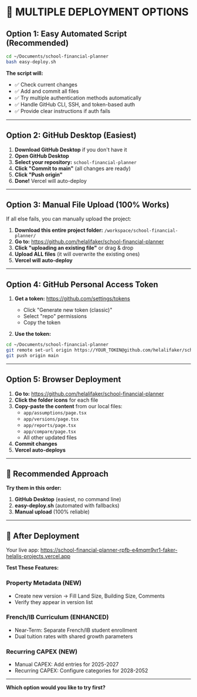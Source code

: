 # 🚀 MULTIPLE DEPLOYMENT OPTIONS

## Option 1: Easy Automated Script (Recommended)

```bash
cd ~/Documents/school-financial-planner
bash easy-deploy.sh
```

**The script will:**
- ✅ Check current changes
- ✅ Add and commit all files  
- ✅ Try multiple authentication methods automatically
- ✅ Handle GitHub CLI, SSH, and token-based auth
- ✅ Provide clear instructions if auth fails

---

## Option 2: GitHub Desktop (Easiest)

1. **Download GitHub Desktop** if you don't have it
2. **Open GitHub Desktop** 
3. **Select your repository:** `school-financial-planner`
4. **Click "Commit to main"** (all changes are ready)
5. **Click "Push origin"**
6. **Done!** Vercel will auto-deploy

---

## Option 3: Manual File Upload (100% Works)

If all else fails, you can manually upload the project:

1. **Download this entire project folder:** `/workspace/school-financial-planner/`
2. **Go to:** https://github.com/helalifaker/school-financial-planner
3. **Click "uploading an existing file"** or drag & drop
4. **Upload ALL files** (it will overwrite the existing ones)
5. **Vercel will auto-deploy**

---

## Option 4: GitHub Personal Access Token

1. **Get a token:** https://github.com/settings/tokens
   - Click "Generate new token (classic)"
   - Select "repo" permissions
   - Copy the token

2. **Use the token:**
```bash
cd ~/Documents/school-financial-planner
git remote set-url origin https://YOUR_TOKEN@github.com/helalifaker/school-financial-planner.git
git push origin main
```

---

## Option 5: Browser Deployment

1. **Go to:** https://github.com/helalifaker/school-financial-planner
2. **Click the folder icons** for each file
3. **Copy-paste the content** from our local files:
   - `app/assumptions/page.tsx`
   - `app/versions/page.tsx` 
   - `app/reports/page.tsx`
   - `app/compare/page.tsx`
   - All other updated files
4. **Commit changes**
5. **Vercel auto-deploys**

---

## 🎯 **Recommended Approach**

**Try them in this order:**

1. **GitHub Desktop** (easiest, no command line)
2. **easy-deploy.sh** (automated with fallbacks)
3. **Manual upload** (100% reliable)

---

## 🧪 **After Deployment**

Your live app: https://school-financial-planner-rpfb-e4mqm9vr1-faker-helalis-projects.vercel.app

**Test These Features:**

### Property Metadata (NEW)
- Create new version → Fill Land Size, Building Size, Comments
- Verify they appear in version list

### French/IB Curriculum (ENHANCED)  
- Near-Term: Separate French/IB student enrollment
- Dual tuition rates with shared growth parameters

### Recurring CAPEX (NEW)
- Manual CAPEX: Add entries for 2025-2027
- Recurring CAPEX: Configure categories for 2028-2052

---

**Which option would you like to try first?**